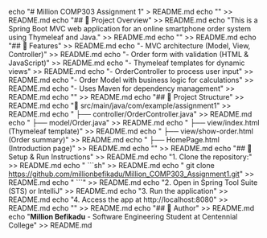 echo "# Million COMP303 Assignment 1" > README.md
echo "" >> README.md
echo "## 📌 Project Overview" >> README.md
echo "This is a Spring Boot MVC web application for an online smartphone order system using Thymeleaf and Java." >> README.md
echo "" >> README.md
echo "## 🚀 Features" >> README.md
echo "- MVC architecture (Model, View, Controller)" >> README.md
echo "- Order form with validation (HTML & JavaScript)" >> README.md
echo "- Thymeleaf templates for dynamic views" >> README.md
echo "- OrderController to process user input" >> README.md
echo "- Order Model with business logic for calculations" >> README.md
echo "- Uses Maven for dependency management" >> README.md
echo "" >> README.md
echo "## 📂 Project Structure" >> README.md
echo "📁 src/main/java/com/example/assignment1" >> README.md
echo " ├── controller/OrderController.java" >> README.md
echo " ├── model/Order.java" >> README.md
echo " ├── view/index.html (Thymeleaf template)" >> README.md
echo " ├── view/show-order.html (Order summary)" >> README.md
echo " ├── HomePage.html (Introduction page)" >> README.md
echo "" >> README.md
echo "## 🔧 Setup & Run Instructions" >> README.md
echo "1. Clone the repository:" >> README.md
echo "   \`\`\`sh" >> README.md
echo "   git clone https://github.com/millionbefikadu/Million_COMP303_Assignment1.git" >> README.md
echo "   \`\`\`" >> README.md
echo "2. Open in Spring Tool Suite (STS) or IntelliJ" >> README.md
echo "3. Run the application" >> README.md
echo "4. Access the app at http://localhost:8080" >> README.md
echo "" >> README.md
echo "## 👤 Author" >> README.md
echo "**Million Befikadu** - Software Engineering Student at Centennial College" >> README.md
